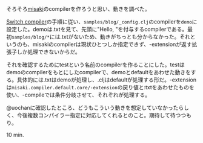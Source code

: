 そろそろ[misaki](http://liquidz.github.com/misaki/)のcompilerを作ろうと思い、動きを調べた。

[Switch compiler](http://liquidz.github.com/misaki/toc/06-switch-compiler.html)の手順に従い、`samples/blog/_config.clj`のcompilerを`demo`に設定した。demoは.txtを見て、先頭に"Hello, "を付与するcompilerである。最初`samples/blog/*`には.txtがないため、動きがちっとも分からなかった。それというのも、misakiのcompilerは現状ひとつしか指定できず、-extensionが返す拡張子しか処理できないからだ。

それを確認するためにtestという名前のcompilerを作ることにした。testはdemoのcompilerをもとにしたcompilerで、demoとdefaultをあわせた動きをする。具体的には.txtはdemoが処理し、.cljはdefaultが処理する形だ。-extensionは`misaki.compiler.default.core/-extension`の戻り値と:txtをあわせたものを使い、-compileでは条件分岐させて、それぞれが処理する。

@uochanに確認したところ、どうもこういう動きを想定していなかったらしく、今後複数コンパイラー指定に対応してくれるとのこと。期待して待つつもり。

10 min.
